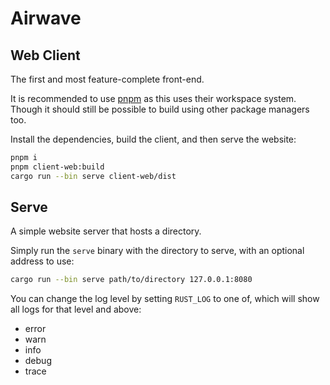 # Airwave

## Web Client

The first and most feature-complete front-end.

It is recommended to use [pnpm] as this uses their workspace system. Though it
should still be possible to build using other package managers too.

Install the dependencies, build the client, and then serve the website:

```bash
pnpm i
pnpm client-web:build
cargo run --bin serve client-web/dist
```

## Serve

A simple website server that hosts a directory.

Simply run the `serve` binary with the directory to serve, with an optional
address to use:

```sh
cargo run --bin serve path/to/directory 127.0.0.1:8080
```

You can change the log level by setting `RUST_LOG` to one of, which will show
all logs for that level and above:

- error
- warn
- info
- debug
- trace

[pnpm]: https://pnpm.io
